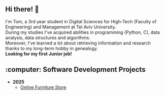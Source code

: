## Hi there! 👋
I'm Tom, a 3rd year student in Digital Sciences for High-Tech (Faculty of Engineering) and Management at Tel Aviv University. <br>
During my studies I've acquired abilities in programming (Python, C), data analysis, data structures and algorithms. <br>
Moreover, I've learned a lot about retrieving information and research thanks to my long-term hobby in genealogy. <br>
<b>Looking for my first Junior job!</b>

<h2>:computer: Software Development Projects</h2>

- <b>2025</b>
  - [Online Furniture Store](https://github.com/Hadas-Schneider/Advanced-programming-project)

<!--
**tompashinsky/tompashinsky** is a ✨ _special_ ✨ repository because its `README.md` (this file) appears on your GitHub profile.

Here are some ideas to get you started:

- 🔭 I’m currently working on ...
- 🌱 I’m currently learning ...
- 👯 I’m looking to collaborate on ...
- 🤔 I’m looking for help with ...
- 💬 Ask me about ...
- 📫 How to reach me: ...
- 😄 Pronouns: ...
- ⚡ Fun fact: ...
-->
